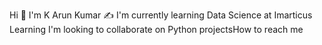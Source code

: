 Hi 👋 I'm K Arun Kumar ✍️ I'm currently learning Data Science at Imarticus Learning I'm looking to collaborate on Python projectsHow to reach me

